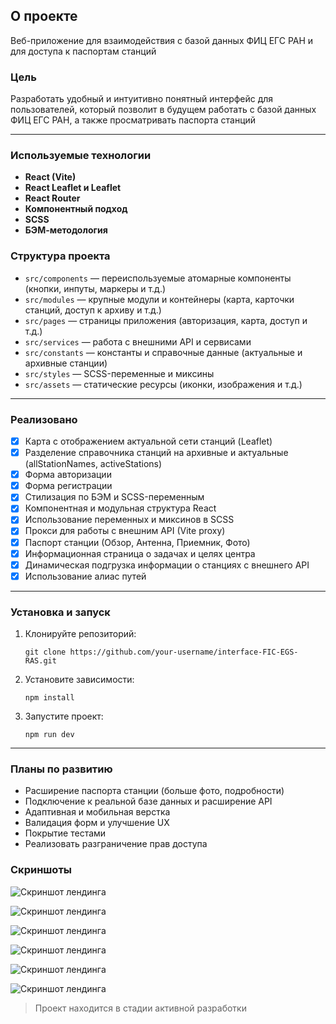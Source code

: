 ## О проекте

Веб-приложение для взаимодействия с базой данных ФИЦ ЕГС РАН и для доступа к паспортам станций

### Цель

Разработать удобный и интуитивно понятный интерфейс для пользователей, который позволит в будущем работать с базой данных ФИЦ ЕГС РАН, а также просматривать паспорта станций

---

### Используемые технологии

- **React (Vite)**
- **React Leaflet и Leaflet**
- **React Router**
- **Компонентный подход**
- **SCSS**
- **БЭМ-методология**

### Структура проекта

- `src/components` — переиспользуемые атомарные компоненты (кнопки, инпуты, маркеры и т.д.)
- `src/modules` — крупные модули и контейнеры (карта, карточки станций, доступ к архиву и т.д.)
- `src/pages` — страницы приложения (авторизация, карта, доступ и т.д.)
- `src/services` — работа с внешними API и сервисами
- `src/constants` — константы и справочные данные (актуальные и архивные станции)
- `src/styles` — SCSS-переменные и миксины
- `src/assets` — статические ресурсы (иконки, изображения и т.д.)

---

### Реализовано

- [x] Карта с отображением актуальной сети станций (Leaflet)
- [x] Разделение справочника станций на архивные и актуальные (allStationNames, activeStations)
- [x] Форма авторизации
- [x] Форма регистрации
- [x] Стилизация по БЭМ и SCSS-переменным
- [x] Компонентная и модульная структура React
- [x] Использование переменных и миксинов в SCSS
- [x] Прокси для работы с внешним API (Vite proxy)
- [x] Паспорт станции (Обзор, Антенна, Приемник, Фото)
- [x] Информационная страница о задачах и целях центра
- [x] Динамическая подгрузка информации о станциях с внешнего API
- [x] Использование алиас путей

---

### Установка и запуск

1. Клонируйте репозиторий:
   ```
   git clone https://github.com/your-username/interface-FIC-EGS-RAS.git
   ```
2. Установите зависимости:
   ```
   npm install
   ```
3. Запустите проект:
   ```
   npm run dev
   ```

---

### Планы по развитию

- Расширение паспорта станции (больше фото, подробности)
- Подключение к реальной базе данных и расширение API
- Адаптивная и мобильная верстка
- Валидация форм и улучшение UX
- Покрытие тестами
- Реализовать разграничение прав доступа

### Скриншоты

![Скриншот лендинга](./screenshots/screenshot_1.png)

![Скриншот лендинга](./screenshots/screenshot_2.png)

![Скриншот лендинга](./screenshots/screenshot_3.png)

![Скриншот лендинга](./screenshots/screenshot_4.png)

![Скриншот лендинга](./screenshots/screenshot_5.png)

![Скриншот лендинга](./screenshots/screenshot_6.png)

> Проект находится в стадии активной разработки

